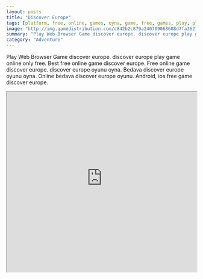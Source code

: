 ```yaml
---
layout: posts
title: "Discover Europe"
tags: [platform, free, online, games, oyna, game, free, games, play, play, games]
image: "http://img.gamedistribution.com/c842b2c879a240709068608d7fa36212.jpg"
summary: "Play Web Browser Game discover europe. discover europe play game online only free. Best free online game discover europe. Free online game discover europe. discover europe oyunu oyna. Bedava discover europe oyunu oyna. Online bedava discover europe oyunu. Android, ios free game discover europe."
category: "Adventure"
---
```


Play Web Browser Game discover europe. discover europe play game online only free. Best free online game discover europe. Free online game discover europe. discover europe oyunu oyna. Bedava discover europe oyunu oyna. Online bedava discover europe oyunu. Android, ios free game discover europe.

<iframe width="100%" height="480px;" src="http://flash.gamedistribution.com?game=c842b2c879a240709068608d7fa36212"></iframe>